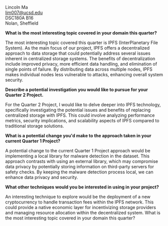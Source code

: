

Lincoln Ma  
lim007@ucsd.edu  
DSC180A B16  
Nolan, Sheffield  

**What is the most interesting topic covered in your domain this quarter?**

The most interesting topic covered this quarter is IPFS (InterPlanetary File System). As the main focus of our project, IPFS offers a decentralized approach to data storage that could potentially address several issues inherent in centralized storage systems. The benefits of decentralization include improved privacy, more efficient data handling, and elimination of single points of failure. By distributing data across multiple nodes, IPFS makes individual nodes less vulnerable to attacks, enhancing overall system security.

**Describe a potential investigation you would like to pursue for your Quarter 2 Project.**

For the Quarter 2 Project, I would like to delve deeper into IPFS technology, specifically investigating the potential issues and benefits of replacing centralized storage with IPFS. This could involve analyzing performance metrics, security implications, and scalability aspects of IPFS compared to traditional storage solutions.

**What is a potential change you'd make to the approach taken in your current Quarter 1 Project?**

A potential change to the current Quarter 1 Project approach would be implementing a local library for malware detection in the dataset. This approach contrasts with using an external library, which may compromise data privacy by potentially storing information on third-party servers for safety checks. By keeping the malware detection process local, we can enhance data privacy and security.

**What other techniques would you be interested in using in your project?**

An interesting technique to explore would be the deployment of a new cryptocurrency to handle transaction fees within the IPFS network. This could provide a native economic layer for incentivizing storage providers and managing resource allocation within the decentralized system.
What is the most interesting topic covered in your domain this quarter?

